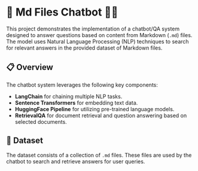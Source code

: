 # 🧠 Md Files Chatbot 🤖📁

This project demonstrates the implementation of a chatbot/QA system designed to answer questions based on content from Markdown (`.md`) files. The model uses Natural Language Processing (NLP) techniques to search for relevant answers in the provided dataset of Markdown files.

## 📋 **Overview**

The chatbot system leverages the following key components:
- **LangChain** for chaining multiple NLP tasks.
- **Sentence Transformers** for embedding text data.
- **HuggingFace Pipeline** for utilizing pre-trained language models.
- **RetrievalQA** for document retrieval and question answering based on selected documents.

## 📂 **Dataset**
The dataset consists of a collection of `.md` files. These files are used by the chatbot to search and retrieve answers for user queries.
